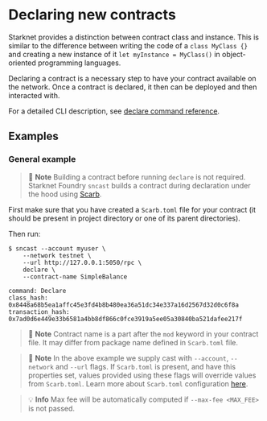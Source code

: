 # Declaring new contracts

Starknet provides a distinction between contract class and instance. This is similar to the difference between writing the code of a `class MyClass {}` and creating a new instance of it `let myInstance = MyClass()` in object-oriented programming languages.

Declaring a contract is a necessary step to have your contract available on the network. Once a contract is declared, it then can be deployed and then interacted with.

For a detailed CLI description, see [declare command reference](../appendix/cast/declare.md).

## Examples

### General example

> 📝 **Note**
> Building a contract before running `declare` is not required. Starknet Foundry `sncast` builds a contract during declaration under the hood using [Scarb](https://docs.swmansion.com/scarb).

First make sure that you have created a `Scarb.toml` file for your contract (it should be present in project directory or one of its parent directories).

Then run:

```shell
$ sncast --account myuser \
    --network testnet \
    --url http://127.0.0.1:5050/rpc \ 
    declare \
    --contract-name SimpleBalance

command: Declare
class_hash: 0x8448a68b5ea1affc45e3fd4b8b480ea36a51dc34e337a16d2567d32d0c6f8a
transaction_hash: 0x7ad0d6e449e33b6581a4bb8df866c0fce3919a5ee05a30840ba521dafee217f
```

> 📝 **Note**
> Contract name is a part after the `mod` keyword in your contract file. It may differ from package name defined in `Scarb.toml` file.

> 📝 **Note**
> In the above example we supply cast with `--account`, `--network` and `--url` flags. If `Scarb.toml` is present, and have
> this properties set, values provided using these flags will override values from `Scarb.toml`. Learn more about `Scarb.toml`
> configuration [here](../projects/configuration.md#cast).

> 💡 **Info**
> Max fee will be automatically computed if `--max-fee <MAX_FEE>` is not passed.
